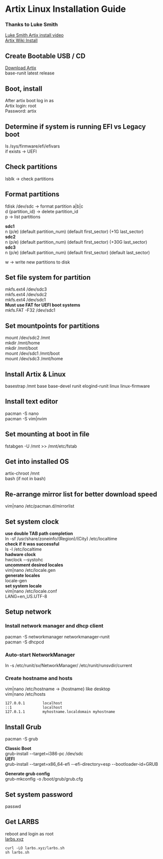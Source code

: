 # Artix Linux Installation Guide
### **Thanks to Luke Smith**  
[Luke Smith Artix install video](https://www.youtube.com/watch?v=nCc_4fSYzRA)  
[Artix Wiki Install](https://wiki.artixlinux.org/Main/Installation)  

## Create Bootable USB / CD
[Download Artix](https://artixlinux.org/download.php)  
base-runit latest release  

## Boot, install
After artix boot log in as  
Artix login: root  
Password: artix  

## Determine if system is running EFI vs Legacy boot
ls /sys/firmware/efi/efivars  
if exists -> UEFI  

## Check partitions
lsblk -> check partitions

## Format partitions
fdisk /dev/sdc -> format partition a|b|c  
d {partition_id} -> delete partition_id  
p -> list partitions  

**sdc1**  
n (p/e) (default partition_num) (default first_sector) (+1G last_sector)  
**sdc2**  
n (p/e) (default partition_num) (default first_sector) (+30G last_sector)  
**sdc3**  
n (p/e) (default partition_num) (default first_sector) (default last_sector)   

w -> write new partitions to disk  

## Set file system for partition
mkfs.ext4 /dev/sdc3  
mkfs.ext4 /dev/sdc2  
mkfs.ext4 /dev/sdc1  
**Must use FAT for UEFI boot systems**  
mkfs.FAT -F32 /dev/sdc1  

## Set mountpoints for partitions
mount /dev/sdc2 /mnt  
mkdir /mnt/home  
mkdir /mnt/boot  
mount /dev/sdc1 /mnt/boot  
mount /dev/sdc3 /mnt/home  

## Install Artix & Linux
basestrap /mnt base base-devel runit elogind-runit linux linux-firmware  

## Install text editor
pacman -S nano  
pacman -S vim|nvim  

## Set mounting at boot in file
fstabgen -U /mnt >> /mnt/etc/fstab  

## Get into installed OS
artix-chroot /mnt  
bash (if not in bash)  

## Re-arrange mirror list for better download speed
vim|nano /etc/pacman.d/mirrorlist  

## Set system clock
**use double TAB path completion**  
ln -sf /usr/share/zoneinfo/(Region)/(City) /etc/localtime  
**check if it was successful**  
ls -l /etc/localtime  
**hadware clock**  
hwclock --systohc  
**uncomment desired locales**  
vim|nano /etc/locale.gen  
**generate locales**  
locale-gen  
**set system locale**  
vim|nano /etc/locale.conf  
LANG=en_US.UTF-8 

## Setup network
### Install network manager and dhcp client
pacman -S networkmanager networkmanager-runit  
pacman -S dhcpcd  
### Auto-start NetworkManager
ln -s /etc/runit/sv/NetworkManager/ /etc/runit/runsvdir/current  
### Create hostname and hosts
vim|nano /etc/hostname -> {hostname} like desktop  
vim|nano /etc/hosts  

```
127.0.0.1        localhost  
::1              localhost  
127.0.1.1        myhostname.localdomain	myhostname
```

## Install Grub
pacman -S grub 

**Classic Boot**  
grub-install --target=i386-pc /dev/sdc  
**UEFI**  
grub-install --target=x86_64-efi --efi-directory=esp --bootloader-id=GRUB  

**Generate grub config**  
grub-mkconfig -o /boot/grub/grub.cfg  

## Set system password
passwd  

## Get LARBS
reboot and login as root   
[larbs.xyz](https://larbs.xyz)  

```
curl -LO larbs.xyz/larbs.sh  
sh larbs.sh  
```